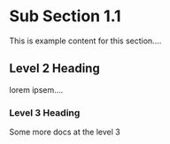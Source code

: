 # Sub Section 1.1

This is example content for this section....

## Level 2 Heading

lorem ipsem....

### Level 3 Heading

Some more docs at the level 3
